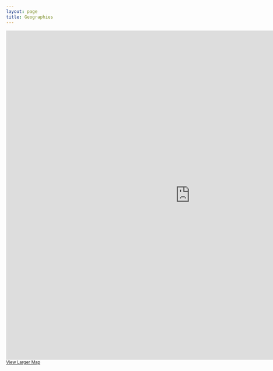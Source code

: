 ```yaml
---
layout: page
title: Geographies
---
```



<iframe width="200%" height="900" frameborder="0" marginheight="0" marginwidth="0" src="http://www.arcgis.com/apps/OnePane/basicviewer/index.html?appid=4ca5bf25e2ed46ebb7c25796b29c33d1"></iframe><br /><small><a href="http://www.arcgis.com/apps/OnePane/basicviewer/index.html?appid=4ca5bf25e2ed46ebb7c25796b29c33d1">View Larger Map</a></small>

